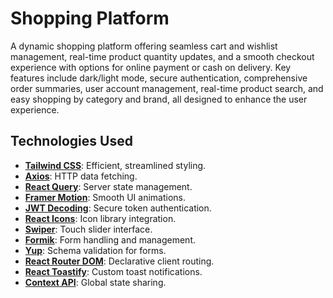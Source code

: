 # Shopping Platform

A dynamic shopping platform offering seamless cart and wishlist management, real-time product quantity updates, and a smooth checkout experience with options for online payment or cash on delivery. Key features include dark/light mode, secure authentication, comprehensive order summaries, user account management, real-time product search, and easy shopping by category and brand, all designed to enhance the user experience.

## Technologies Used

- **[Tailwind CSS](https://tailwindcss.com/)**: Efficient, streamlined styling.
- **[Axios](https://axios-http.com/)**: HTTP data fetching.
- **[React Query](https://react-query.tanstack.com/)**: Server state management.
- **[Framer Motion](https://www.framer.com/docs/motion/)**: Smooth UI animations.
- **[JWT Decoding](https://jwt.io/)**: Secure token authentication.
- **[React Icons](https://react-icons.github.io/react-icons/)**: Icon library integration.
- **[Swiper](https://swiperjs.com/)**: Touch slider interface.
- **[Formik](https://formik.org/)**: Form handling and management.
- **[Yup](https://github.com/jquense/yup)**: Schema validation for forms.
- **[React Router DOM](https://reactrouter.com/)**: Declarative client routing.
- **[React Toastify](https://fkhadra.github.io/react-toastify/)**: Custom toast notifications.
- **[Context API](https://reactjs.org/docs/context.html)**: Global state sharing.
